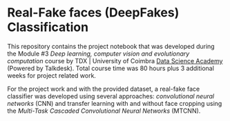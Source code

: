 # Real-Fake faces (DeepFakes) Classification

This repository contains the project notebook that was developed during the Module #3 *Deep learning, computer vision and evolutionary computation* course by TDX | University of Coimbra [Data Science Academy](https://www.talkdesk.com/tdx/data-science-academy) (Powered by Talkdesk). Total course time was 80 hours plus 3 additional weeks for project related work.

For the project work and with the provided dataset, a real-fake face classifier was developed using several approaches: *convolutional neural networks* (CNN) and transfer learning with and without face cropping using the *Multi-Task Cascaded Convolutional Neural Networks* (MTCNN).
